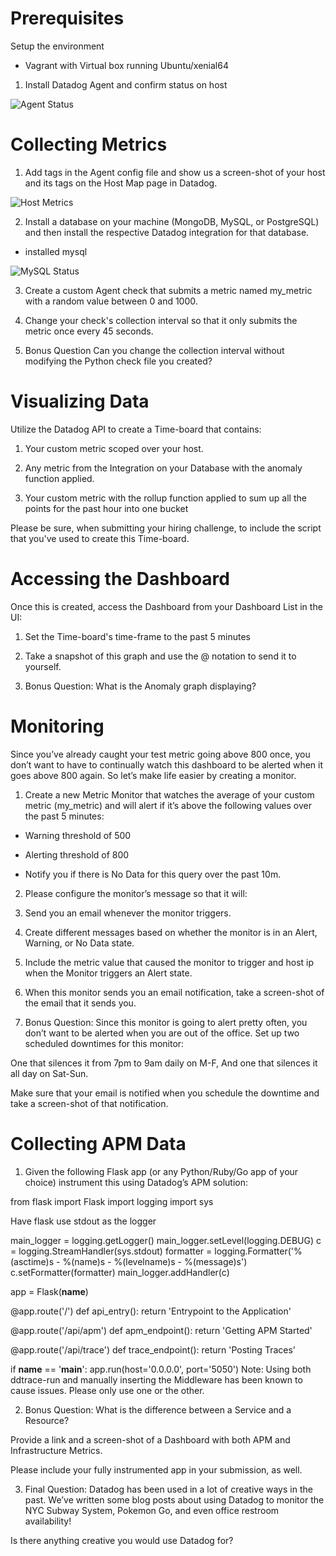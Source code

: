 Prerequisites
==

Setup the environment

- Vagrant with Virtual box running Ubuntu/xenial64

1. Install Datadog Agent and confirm status on host

![Agent Status](https://i.imgur.com/3VGA69k.png)

Collecting Metrics
==

1. Add tags in the Agent config file and show us a screen-shot of your host and its tags on the Host Map page in Datadog.

![Host Metrics](https://i.imgur.com/6Jct9kD.png)


2. Install a database on your machine (MongoDB, MySQL, or PostgreSQL) and then install the respective Datadog integration for that database.

- installed mysql

![MySQL Status](https://i.imgur.com/bVNTWSn.png)

3. Create a custom Agent check that submits a metric named my_metric with a random value between 0 and 1000.

4. Change your check's collection interval so that it only submits the metric once every 45 seconds.

5. Bonus Question Can you change the collection interval without modifying the Python check file you created?


Visualizing Data
==

Utilize the Datadog API to create a Time-board that contains:

1. Your custom metric scoped over your host.

2. Any metric from the Integration on your Database with the anomaly function applied.

3. Your custom metric with the rollup function applied to sum up all the points for the past hour into one bucket

Please be sure, when submitting your hiring challenge, to include the script that you've used to create this Time-board.

Accessing the Dashboard
==

Once this is created, access the Dashboard from your Dashboard List in the UI:

1. Set the Time-board's time-frame to the past 5 minutes

2. Take a snapshot of this graph and use the @ notation to send it to yourself.

3. Bonus Question: What is the Anomaly graph displaying?


Monitoring 
==

Since you’ve already caught your test metric going above 800 once, you don’t want to have to continually watch this dashboard to be alerted when it goes above 800 again. So let’s make life easier by creating a monitor.

1. Create a new Metric Monitor that watches the average of your custom metric (my_metric) and will alert if it’s above the following values over the past 5 minutes:

- Warning threshold of 500

- Alerting threshold of 800

- Notify you if there is No Data for this query over the past 10m.

2. Please configure the monitor’s message so that it will:

3. Send you an email whenever the monitor triggers.

4. Create different messages based on whether the monitor is in an Alert, Warning, or No Data state.

5. Include the metric value that caused the monitor to trigger and host ip when the Monitor triggers an Alert state.

6. When this monitor sends you an email notification, take a screen-shot of the email that it sends you.

7. Bonus Question: Since this monitor is going to alert pretty often, you don’t want to be alerted when you are out of the office. Set up two scheduled downtimes for this monitor:

One that silences it from 7pm to 9am daily on M-F,
And one that silences it all day on Sat-Sun.

Make sure that your email is notified when you schedule the downtime and take a screen-shot of that notification.

Collecting APM Data
==

1. Given the following Flask app (or any Python/Ruby/Go app of your choice) instrument this using Datadog’s APM solution:

from flask import Flask
import logging
import sys

Have flask use stdout as the logger

main_logger = logging.getLogger()
main_logger.setLevel(logging.DEBUG)
c = logging.StreamHandler(sys.stdout)
formatter = logging.Formatter('%(asctime)s - %(name)s - %(levelname)s - %(message)s')
c.setFormatter(formatter)
main_logger.addHandler(c)

app = Flask(__name__)

@app.route('/')
def api_entry():
    return 'Entrypoint to the Application'

@app.route('/api/apm')
def apm_endpoint():
    return 'Getting APM Started'

@app.route('/api/trace')
def trace_endpoint():
    return 'Posting Traces'

if __name__ == '__main__':
    app.run(host='0.0.0.0', port='5050')
Note: Using both ddtrace-run and manually inserting the Middleware has been known to cause issues. Please only use one or the other.

2. Bonus Question: What is the difference between a Service and a Resource?

Provide a link and a screen-shot of a Dashboard with both APM and Infrastructure Metrics.

Please include your fully instrumented app in your submission, as well.

3. Final Question:
Datadog has been used in a lot of creative ways in the past. We’ve written some blog posts about using Datadog to monitor the NYC Subway System, Pokemon Go, and even office restroom availability!

Is there anything creative you would use Datadog for?



